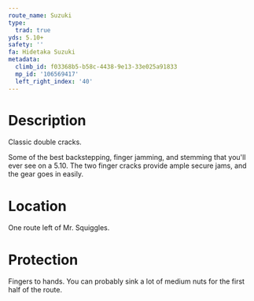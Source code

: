 ```yaml
---
route_name: Suzuki
type:
  trad: true
yds: 5.10+
safety: ''
fa: Hidetaka Suzuki
metadata:
  climb_id: f03368b5-b58c-4438-9e13-33e025a91833
  mp_id: '106569417'
  left_right_index: '40'
---
```

# Description
Classic double cracks.

Some of the best backstepping, finger jamming, and stemming that you'll ever see on a 5.10.  The two finger cracks provide ample secure jams, and the gear goes in easily.

# Location
One route left of Mr. Squiggles.

# Protection
Fingers to hands.  You can probably sink a lot of medium nuts for the first half of the route.
